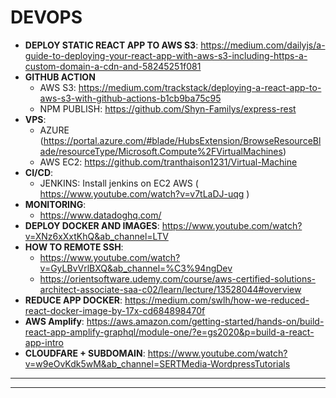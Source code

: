 # DEVOPS
- **DEPLOY STATIC REACT APP TO AWS S3**: https://medium.com/dailyjs/a-guide-to-deploying-your-react-app-with-aws-s3-including-https-a-custom-domain-a-cdn-and-58245251f081
- **GITHUB ACTION**
     - AWS S3: https://medium.com/trackstack/deploying-a-react-app-to-aws-s3-with-github-actions-b1cb9ba75c95
     - NPM PUBLISH: https://github.com/Shyn-Familys/express-rest
- **VPS**:
     - AZURE (https://portal.azure.com/#blade/HubsExtension/BrowseResourceBlade/resourceType/Microsoft.Compute%2FVirtualMachines)
     - AWS EC2: https://github.com/tranthaison1231/Virtual-Machine
- **CI/CD**:
     - JENKINS: Install jenkins on EC2 AWS ( https://www.youtube.com/watch?v=v7tLaDJ-uqg )
- **MONITORING**:
     - https://www.datadoghq.com/
- **DEPLOY DOCKER AND IMAGES**: https://www.youtube.com/watch?v=XNz6xXxtKhQ&ab_channel=LTV
- **HOW TO REMOTE SSH**:
     - https://www.youtube.com/watch?v=GyLBvVrlBXQ&ab_channel=%C3%94ngDev
     - https://orientsoftware.udemy.com/course/aws-certified-solutions-architect-associate-saa-c02/learn/lecture/13528044#overview
- **REDUCE APP DOCKER**: https://medium.com/swlh/how-we-reduced-react-docker-image-by-17x-cd684898470f
- **AWS Amplify**: https://aws.amazon.com/getting-started/hands-on/build-react-app-amplify-graphql/module-one/?e=gs2020&p=build-a-react-app-intro
- **CLOUDFARE + SUBDOMAIN**: https://www.youtube.com/watch?v=w9eOvKdk5wM&ab_channel=SERTMedia-WordpressTutorials
---
---
